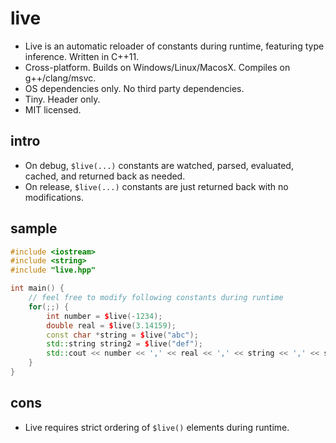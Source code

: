 live
====

- Live is an automatic reloader of constants during runtime, featuring type inference. Written in C++11.
- Cross-platform. Builds on Windows/Linux/MacosX. Compiles on g++/clang/msvc.
- OS dependencies only. No third party dependencies.
- Tiny. Header only.
- MIT licensed.

intro
-----

- On debug, `$live(...)` constants are watched, parsed, evaluated, cached, and returned back as needed.
- On release, `$live(...)` constants are just returned back with no modifications.

sample
------

```c++
#include <iostream>
#include <string>
#include "live.hpp"

int main() {
    // feel free to modify following constants during runtime
    for(;;) {
        int number = $live(-1234);
        double real = $live(3.14159);
        const char *string = $live("abc");
        std::string string2 = $live("def");
        std::cout << number << ',' << real << ',' << string << ',' << string2 << std::endl;
    }
}
```

cons
----

- Live requires strict ordering of `$live()` elements during runtime.

